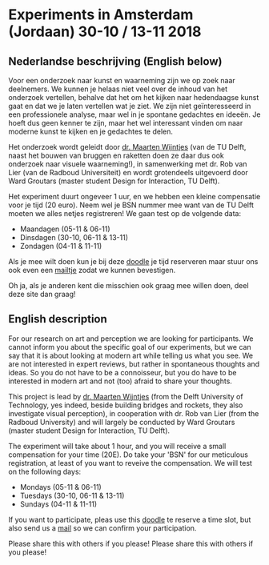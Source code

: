 # Experiments in Amsterdam (Jordaan) 30-10 / 13-11 2018 

## Nederlandse beschrijving (English below)

Voor een onderzoek naar kunst en waarneming zijn we op zoek naar deelnemers. We kunnen je helaas niet veel over de inhoud van het onderzoek vertellen, behalve dat het om het kijken naar hedendaagse kunst gaat en dat we je laten vertellen wat je ziet. We zijn niet geïnteresseerd in een professionele analyse, maar wel in je spontane gedachtes en ideeën. Je hoeft dus geen kenner te zijn, maar het wel interessant vinden om naar moderne kunst te kijken en je gedachtes te delen. 

Het onderzoek wordt geleidt door [dr. Maarten Wijntjes](mailto:m.w.a.wijntjes@tudelft.nl) (van de TU Delft, naast het bouwen van bruggen en raketten doen ze daar dus ook onderzoek naar visuele waarneming!), in samenwerking met dr. Rob van Lier (van de Radboud Universiteit) en wordt grotendeels uitgevoerd door Ward Groutars (master student Design for Interaction, TU Delft). 

Het experiment duurt ongeveer 1 uur, en we hebben een kleine compensatie voor je tijd (20 euro). Neem wel je BSN nummer mee want van de TU Delft moeten we alles netjes registreren! We gaan test op de volgende data:

- Maandagen (05-11 & 06-11)
- Dinsdagen (30-10, 06-11 & 13-11) 
- Zondagen (04-11 & 11-11)

Als je mee wilt doen kun je bij deze [doodle](https://doodle.com/poll/74fm8dkbpytpbifu) je tijd reserveren maar stuur ons ook even een [mailtje](mailto:E.G.Groutars@student.tudelft.nl) zodat we kunnen bevestigen. 

Oh ja, als je anderen kent die misschien ook graag mee willen doen, deel deze site dan graag!


## English description

For our research on art and perception we are looking for participants. We cannot inform you about the specific goal of our experiments, but we can say that it is about looking at modern art while telling us what you see. We are not interested in expert reviews, but rather in spontaneous thoughts and ideas. So you do not have to be a connoisseur, but you do have to be interested in modern art and not (too) afraid to share your thoughts. 

This project is lead by [dr. Maarten Wijntjes](mailto:m.w.a.wijntjes@tudelft.nl) (from the Delft University of Technology, yes indeed, beside building bridges and rockets, they also investigate visual perception), in cooperation with dr. Rob van Lier (from the Radboud University) and will largely be conducted by Ward Groutars (master student Design for Interaction, TU Delft). 

The experiment will take about 1 hour, and you will receive a small compensation for your time (20E). Do take your 'BSN' for our meticulous registration, at least of you want to reveive the compensation. We will test on the following days:

- Mondays (05-11 & 06-11)
- Tuesdays (30-10, 06-11 & 13-11) 
- Sundays (04-11 & 11-11)

If you want to participate, pleas use this [doodle](https://doodle.com/poll/74fm8dkbpytpbifu) te reserve a time slot, but also send us a [mail](mailto:E.G.Groutars@student.tudelft.nl) so we can confirm your participation. 

Please share this with others if you please!
Please share this with others if you please!